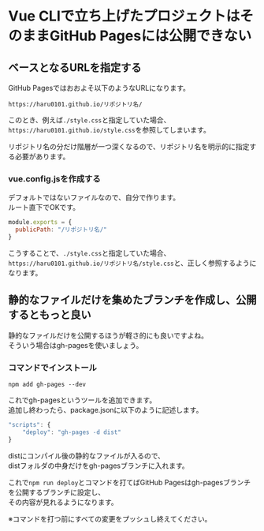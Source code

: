# Vue CLIで立ち上げたプロジェクトはそのままGitHub Pagesには公開できない  

## ベースとなるURLを指定する  
GitHub Pagesではおおよそ以下のようなURLになります。  
```  
https://haru0101.github.io/リポジトリ名/  
```  

このとき、例えば`./style.css`と指定していた場合、  
`https://haru0101.github.io/style.css`を参照してしまいます。  

リポジトリ名の分だけ階層が一つ深くなるので、リポジトリ名を明示的に指定する必要があります。  

### vue.config.jsを作成する  
デフォルトではないファイルなので、自分で作ります。  
ルート直下でOKです。  

```js
module.exports = {
  publicPath: "/リポジトリ名/"
}
```

こうすることで、`./style.css`と指定していた場合、  
`https://haru0101.github.io/リポジトリ名/style.css`と、正しく参照するようになります。  

## 静的なファイルだけを集めたブランチを作成し、公開するともっと良い  
静的なファイルだけを公開するほうが軽さ的にも良いですよね。  
そういう場合はgh-pagesを使いましょう。  

### コマンドでインストール  
```  
npm add gh-pages --dev
```  

これでgh-pagesというツールを追加できます。  
追加し終わったら、package.jsonに以下のように記述します。  

```js
"scripts": {
    "deploy": "gh-pages -d dist"
}
```

distにコンパイル後の静的なファイルが入るので、  
distフォルダの中身だけをgh-pagesブランチに入れます。  

これで`npm run deploy`とコマンドを打てばGitHub Pagesはgh-pagesブランチを公開するブランチに設定し、  
その内容が見れるようになります。  

※コマンドを打つ前にすべての変更をプッシュし終えてください。  